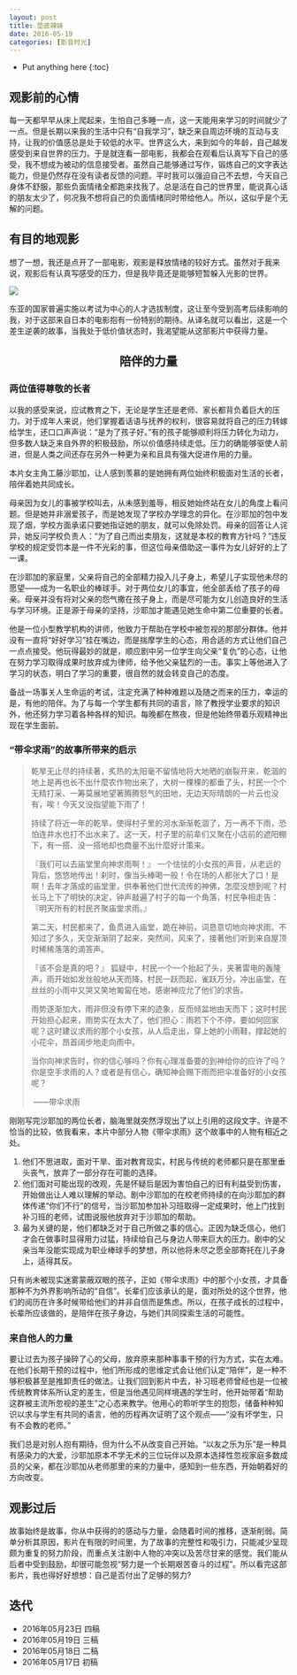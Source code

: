 ```yaml
---
layout: post
title: 垫底辣妹
date: 2016-05-19
categories: [影音时光]
---
```


* Put anything here
  {:toc}

## 观影前的心情

每一天都早早从床上爬起来，生怕自己多睡一点，这一天能用来学习的时间就少了一点。但是长期以来我的生活中只有“自我学习”，缺乏来自周边环境的互动与支持，让我的价值感总是处于较低的水平。世界这么大，来到如今的年龄，自己越发感受到来自世界的压力。于是就连看一部电影，我都会在观看后认真写下自己的感受，我不想成为被动的信息接受者。虽然自己能够通过写作，锻炼自己的文字表达能力，但是仍然存在没有读者反馈的问题。平时我可以强迫自己不去想，今天自己身体不舒服，那些负面情绪全都跑来找我了。总是活在自己的世界里，能说真心话的朋友太少了，何况我不想将自己的负面情绪同时带给他人。所以，这似乎是个无解的问题。

## 有目的地观影

想了一想，我还是点开了一部电影，观影是释放情绪的较好方式。虽然对于我来说，观影后有认真写感受的压力，但是我毕竟还是能够短暂躲入光影的世界。

![](http://img31.mtime.cn/pi/2016/04/20/155011.26565343_1000X1000.jpg)

东亚的国家普遍实施以考试为中心的人才选拔制度，这让至今受到高考后续影响的我，对于这部来自日本的电影抱有一份特别的期待。从译名就可以看出，这是一个差生逆袭的故事，当我处于低价值状态时，我渴望能从这部影片中获得力量。

## <center>陪伴的力量</center>

### 两位值得尊敬的长者

以我的感受来说，应试教育之下，无论是学生还是老师、家长都背负着巨大的压力。对于成年人来说，他们掌握着话语与抚养的权利，很容易就将自己的压力转嫁给学生，还口口声声说：“是为了孩子好。”有的孩子能够顺利将压力转化为动力，但多数人缺乏来自外界的积极鼓励，所以价值感持续走低。压力的确能够驱使人前进，但是人类之间还存在另外一种更为亲和且具有强大促进作用的力量。

本片女主角工藤沙耶加，让人感到羡慕的是她拥有两位始终积极面对生活的长者，陪伴着她共同成长。

母亲因为女儿的事被学校叫去，从未感到羞辱，相反她始终站在女儿的角度上看问题。但是她并非溺爱孩子，而是她发现了学校办学理念的异化。在沙耶加的包中发现了烟，学校方面承诺只要她指证她的朋友，就可以免除处罚。母亲的回答让人诧异，她反问学校负责人：“为了自己而出卖朋友，这就是本校的教育方针吗？”违反学校的规定受罚本是一件不光彩的事，但这位母亲借助这一事件为女儿好好的上了一课。

在沙耶加的家庭里，父亲将自己的全部精力投入儿子身上，希望儿子实现他未尽的愿望——成为一名职业的棒球手。对于两位女儿的事宜，他全部丢给了孩子的母亲。母亲并没有将对父亲的怨气撒在孩子身上，而是尽可能为女儿创造良好的生活与学习环境。正是源于母亲的坚持，沙耶加才能遇见她生命中第二位重要的长者。

他是一位小型教学机构的讲师，他致力于帮助在学校中被忽视的那部分群体。他并没有一直将“好好学习”挂在嘴边，而是揣摩学生的心态，用合适的方式让他们自己一点点接受。他玩得最妙的就是，顺应剧中另一位学生向父亲“复仇”的心态，让他在努力学习取得成果时放弃成为律师，给予他父亲猛烈的一击。事实上等他进入了学习的状态，明白了学习的重要，很自然的就会转变自己的态度。

备战一场事关人生命运的考试，注定充满了种种难题以及随之而来的压力，幸运的是，有他的陪伴。为了与每一个学生都有共同的语言，除了教授学业要求的知识外，他还努力学习着各种各样的知识。每晚都在熬夜，但是他始终带着乐观精神出现在学生面前。

### “带伞求雨”的故事所带来的启示

> 乾旱无止尽的持续著，炙热的太阳毫不留情地将大地晒的崩裂开来，乾涸的地上是再也长不出什麼农作物出来了，大树一棵棵的都垂了头，村民一个个无精打采、一筹莫展地望著腾腾怒气的田地，无边天际晴朗的一片云也没有，唉！今天又没指望能下雨了！
>
> 持续了将近一年的乾旱，使得村子里的河水渐渐乾涸了，万一再不下雨，恐怕连井水也打不出水来了。这一天，村子里的前辈们又聚在小店前的遮阳棚下，有一搭、没一搭地却也商量不出什麼好计策来。
>
> 『我们可以去庙堂里向神求雨啊！』 
> 一个怯怯的小女孩的声音，从老远的背后，悠悠地传出！刹时，像当头棒喝一般！令在场的人都张大了口！是啊！去年才落成的庙堂里，供奉著他们世代流传的神佛，怎麼没想到呢？村长马上下了明快的决定，钟声敲遍了村子的每一个角落，村民争相走告：『明天所有的村民齐聚庙堂求雨。』
>
> 第二天，村民都来了，鱼贯进入庙堂，跪在神前，词恳意切地向神求雨。不知过了多久，天空渐渐阴了起来，突然间，风来了，接著他们听到来自屋顶时稀稀落落的滴答声。 
>
> 『该不会是真的吧？』 
> 狐疑中，村民一个一个抬起了头，夹著雷电的轰隆声，雨开始如发丝般地从天而降，村民一跃而起，雀跃万分，冲出庙堂，在丝丝的小雨中又哭又笑地匍匐在地，感谢神应允了他们的求告。
>
> 雨势逐渐加大，雨非但没有停下来的迹象，反而倾盆地由天而下；这时村民开始担心起来，雨势实在太大了，他们担心：雨若下个不停，要如何回家呢？这时建议求雨的那个小女孩，从人后走出，穿上她的小雨鞋，撑起她的小花伞，昂首阔步地走向雨中。
>
> 当你向神求告时，你的信心够吗？你有心理准备要的到神给你的应许了吗？你是空手求雨的人？或者是有信心，确知神会赐下雨而把伞准备好的小女孩呢？
>
> ​												                                               ——带伞求雨

刚刚写完沙耶加的两位长者，脑海里就突然浮现出了以上引用的这段文字。许是不恰当的比较，依我看来，本片中部分人物《带伞求雨》这个故事中的人物有相近之处。

1. 他们不思进取，面对干旱、面对教育现实，村民与传统的老师都只是在那里垂头丧气，放弃了一部分存在可能的选择。
2. 他们面对可能出现的改观，先是怀疑后是因为害怕自己的旧有利益受到伤害，开始做出让人难以理解的举动。剧中沙耶加的在校老师持续的在向沙耶加的群体传递“你们不行”的信号，当沙耶加参加补习班取得一定成果时，他上门找到补习班的老师，试图说服他放弃对于沙耶加的帮助。
3. 最为关键的是，他们都缺乏对于自己所做之事的信心。正因为缺乏信心，他们才会在做事时显得用力过猛，持续给自己与身边人带来巨大的压力。剧中的父亲当年没能实现成为职业棒球手的梦想，所以他将未尽之愿全部寄托在儿子身上，适得其反。

只有尚未被现实迷雾蒙蔽双眼的孩子，正如《带伞求雨》中的那个小女孩，才具备那种不为外界影响所动的“自信”。长辈们应该承认的是，面对所处的这个世界，他们的阅历在许多时候带给他们的并非自信而是焦虑。所以，在孩子成长的过程中，长辈所应该做的，是陪伴在孩子身边，与她们共同探索生活的可能性。

### 来自他人的力量

要让过去为孩子操碎了心的父母，放弃原来那种事事干预的行为方式，实在太难。在他们长期干预的过程中，他们所形成的思维定式会让他们认定“陪伴”，是一种不够积极甚至是推卸责任的做法。让我们回到影片中去，补习班老师曾经也是一位被传统教育体系所认定的差生，但是当他遇见同样境遇的学生时，他开始带着“帮助这群被主流所忽视的差生”之心态来教学。他用心的聆听学生的抱怨，储备种种知识以求与学生有共同的语言，他的历程再次证明了这个观点——“没有坏学生，只有不会教的老师。”

我们总是对别人抱有期待，但为什么不从改变自己开始。“以友之乐为乐”是一种具有感染力的大爱，沙耶加原本不学无术的三位玩伴以及原本选择性忽视家庭多数成员的父亲，都在沙耶加从老师那里的来的力量中，感知到一些东西，开始朝着好的方向改变。

## 观影过后

故事始终是故事，你从中获得的的感动与力量，会随着时间的推移，逐渐削弱。简单分析其原因，影片在有限的时间里，为了故事的完整性和吸引力，只能减少呈现颇为重复的努力阶段，而重点关注剧中人物的冲突以及苦尽甘来的感觉。我们能从后者中受到鼓励，却很可能忽视“努力是一个长期艰苦奋斗的过程”。所以看完这部影片，我也得好好想想：自己是否付出了足够的努力?





## 迭代

* 2016年05月23日 四稿
* 2016年05月19日 三稿
* 2016年05月18日 二稿
* 2016年05月17日 初稿

